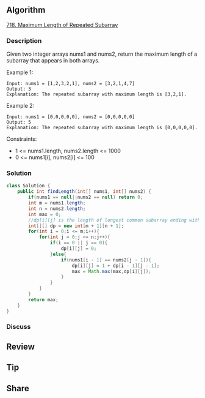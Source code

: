 ## Algorithm

[718. Maximum Length of Repeated Subarray](https://leetcode.com/problems/maximum-length-of-repeated-subarray/)

### Description

Given two integer arrays nums1 and nums2, return the maximum length of a subarray that appears in both arrays.


Example 1:

```
Input: nums1 = [1,2,3,2,1], nums2 = [3,2,1,4,7]
Output: 3
Explanation: The repeated subarray with maximum length is [3,2,1].
```

Example 2:

```
Input: nums1 = [0,0,0,0,0], nums2 = [0,0,0,0,0]
Output: 5
Explanation: The repeated subarray with maximum length is [0,0,0,0,0].
```

Constraints:

- 1 <= nums1.length, nums2.length <= 1000
- 0 <= nums1[i], nums2[i] <= 100

### Solution

```java
class Solution {
    public int findLength(int[] nums1, int[] nums2) {
        if(nums1 == null||nums2 == null) return 0;
        int m = nums1.length;
        int n = nums2.length;
        int max = 0;
        //dp[i][j] is the length of longest common subarray ending with nums[i] and nums[j]
        int[][] dp = new int[m + 1][n + 1];
        for(int i = 0;i <= m;i++){
            for(int j = 0;j <= n;j++){
                if(i == 0 || j == 0){
                    dp[i][j] = 0;
                }else{
                    if(nums1[i - 1] == nums2[j - 1]){
                        dp[i][j] = 1 + dp[i - 1][j - 1];
                        max = Math.max(max,dp[i][j]);
                    }
                }
            }
        }
        return max;
    }
}
```

### Discuss

## Review


## Tip


## Share
